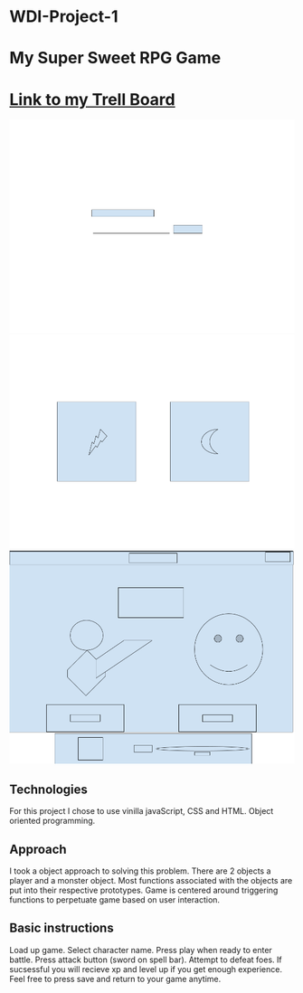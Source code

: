 # WDI-Project-1
# My Super Sweet RPG Game

# [Link to my Trell Board](https://trello.com/b/jMvmFpvC/wdi-project-1)

![](images/wireframes/character-name.png)
![](images/wireframes/weapon-select.png)
![](images/wireframes/main-ui.png)


## Technologies
For this project I chose to use vinilla javaScript, CSS and HTML. Object oriented programming.


## Approach
I took a object approach to solving this problem. There are 2 objects a player and a monster object.
Most functions associated with the objects are put into their respective prototypes.
Game is centered around triggering functions to perpetuate game based on user interaction.

## Basic instructions
Load up game. Select character name. Press play when ready to enter battle. Press attack button (sword on spell bar). Attempt to defeat foes.
If sucsessful you will recieve xp and level up if you get enough experience. Feel free to press save and return to your game anytime.


